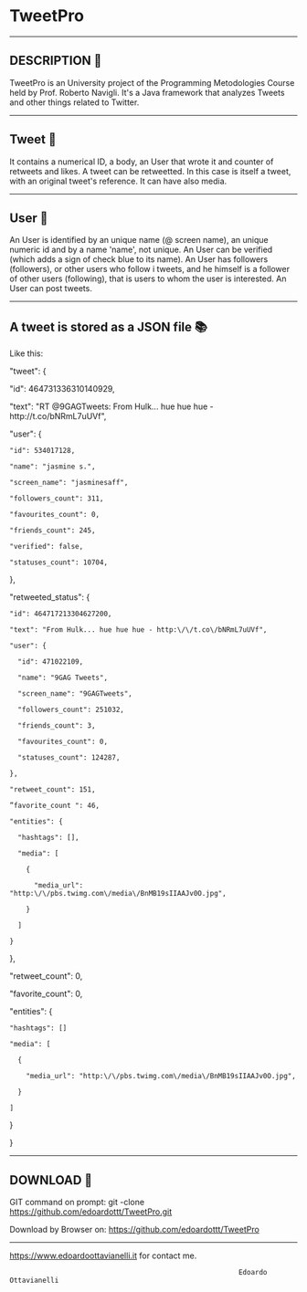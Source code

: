 # TweetPro
---------------------
DESCRIPTION :mega:
---------------------
TweetPro is an University project of the Programming Metodologies Course held by Prof. Roberto Navigli.
It's a Java framework that analyzes Tweets and other things related to Twitter.

-------------------
Tweet :baby_chick:
-------------------

It contains a numerical ID, a body, an User that wrote it and counter of retweets and likes.
A tweet can be retweetted. In this case is itself a tweet, with an original tweet's reference.
It can have also media.

--------------------
User :boy:
--------------------

An User is identified by an unique name (@ screen name), an unique numeric id and by
a name 'name', not unique. An User can be verified (which adds a sign of
check blue to its name). An User has followers (followers), or other users who follow i
tweets, and he himself is a follower of other users (following), that is users to whom the user is
interested. An User can post tweets.

------------------------
A tweet is stored as a JSON file :books:
------------------------

Like this:

"tweet": {

  "id": 464731336310140929,

  "text": "RT @9GAGTweets: From Hulk... hue hue hue - http:\/\/t.co\/bNRmL7uUVf",

  "user": {

    "id": 534017128,

    "name": "jasmine s.",

    "screen_name": "jasminesaff",

    "followers_count": 311,

    "favourites_count": 0,

    "friends_count": 245,

    "verified": false,

    "statuses_count": 10704,

  },

  "retweeted_status": {

    "id": 464717213304627200,

    "text": "From Hulk... hue hue hue - http:\/\/t.co\/bNRmL7uUVf",

    "user": {

      "id": 471022109,

      "name": "9GAG Tweets",

      "screen_name": "9GAGTweets",

      "followers_count": 251032,

      "friends_count": 3,

      "favourites_count": 0,

      "statuses_count": 124287,

    },

    "retweet_count": 151,

    ”favorite_count ": 46,

    "entities": {

      "hashtags": [],

      "media": [

        {

          "media_url": "http:\/\/pbs.twimg.com\/media\/BnMB19sIIAAJv0O.jpg",

        }

      ]

    }

  },

  "retweet_count": 0,

  "favorite_count": 0,

  "entities": {

    "hashtags": []

    "media": [

      {

        "media_url": "http:\/\/pbs.twimg.com\/media\/BnMB19sIIAAJv0O.jpg",

      }

    ]

  }

}

--------------------------
DOWNLOAD :satellite:
--------------------------

GIT command on prompt: git -clone https://github.com/edoardottt/TweetPro.git

Download by Browser on: https://github.com/edoardottt/TweetPro

--------------------------
 
 https://www.edoardoottavianelli.it for contact me.
        
            
                    
                                                            Edoardo Ottavianelli
 
